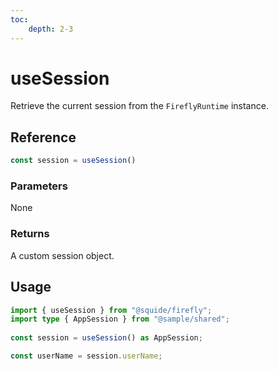 ```yaml
---
toc:
    depth: 2-3
---
```


# useSession

Retrieve the current session from the `FireflyRuntime` instance.

## Reference

```ts
const session = useSession()
```

### Parameters

None

### Returns

A custom session object.

## Usage

```ts
import { useSession } from "@squide/firefly";
import type { AppSession } from "@sample/shared";
 
const session = useSession() as AppSession;

const userName = session.userName;
```
